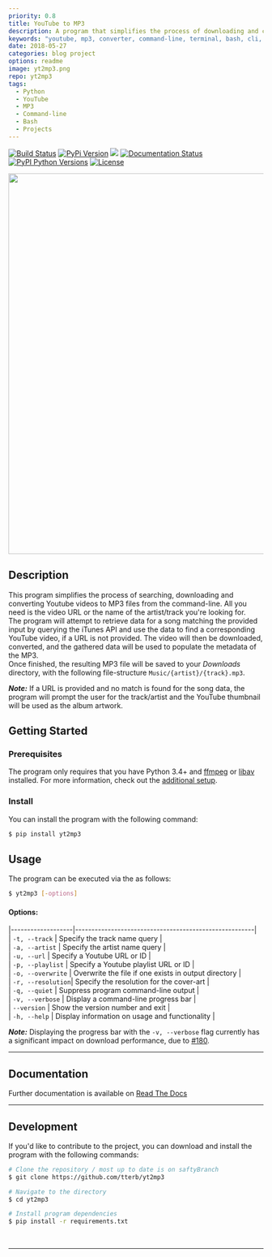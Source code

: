 ```yaml
---
priority: 0.8
title: YouTube to MP3
description: A program that simplifies the process of downloading and converting Youtube videos to MP3 files from the command-line
keywords: "youtube, mp3, converter, command-line, terminal, bash, cli, itunes, python, project, blog, github"
date: 2018-05-27
categories: blog project
options: readme
image: yt2mp3.png
repo: yt2mp3
tags:
  - Python
  - YouTube
  - MP3
  - Command-line
  - Bash
  - Projects
---
```


<p class="badges">
<!-- CI Status -->
  <a href="https://travis-ci.org/tterb/yt2mp3"><img src="https://travis-ci.org/tterb/yt2mp3.svg?branch=master" alt="Build Status"/></a>
  <!--Project version-->
  <a href="https://pypi.python.org/pypi/yt2mp3/"><img src="https://img.shields.io/pypi/v/yt2mp3.svg" alt="PyPi Version"/></a>
  <!-- CodeCov -->
  <a href="https://codecov.io/gh/tterb/yt2mp3"><img src="https://codecov.io/gh/tterb/yt2mp3/branch/master/graph/badge.svg"/></a>
  <!-- Docs Status -->
  <a href='https://yt2mp3.readthedocs.io/en/latest/?badge=latest'><img src='https://readthedocs.org/projects/yt2mp3/badge/?version=latest' alt='Documentation Status'/></a>
  <!-- Python version -->
  <a href="https://pypi.python.org/pypi/yt2mp3/"><img src="https://pypip.in/py_versions/yt2mp3/badge.svg" alt="PyPI Python Versions"/></a>
  <!-- <a href="http://pepy.tech/badge/yt2mp3"><img src="http://pepy.tech/badge/yt2mp3" alt="Downloads"/></a> -->
  <!--License-->
  <a href="https://opensource.org/licenses/MIT"><img src="https://img.shields.io/badge/License-MIT-yellow.svg" alt="License"/></a>
</p>  

<p align="center">
  <img src="https://cdn.rawgit.com/tterb/yt2mp3/d96b8c70/docs/images/terminal.svg" width="750"/>
</p>

## Description  
This program simplifies the process of searching, downloading and converting Youtube videos to MP3 files from the command-line. All you need is the video URL or the name of the artist/track you're looking for.  
The program will attempt to retrieve data for a song matching the provided input by querying the iTunes API and use the data to find a corresponding YouTube video, if a URL is not provided. The video will then be downloaded, converted, and the gathered data will be used to populate the metadata of the MP3.  
Once finished, the resulting MP3 file will be saved to your *Downloads* directory, with the following file-structure `Music/{artist}/{track}.mp3`.  

***Note:*** If a URL is provided and no match is found for the song data, the program will prompt the user for the track/artist and the YouTube thumbnail will be used as the album artwork.  
## Getting Started

### Prerequisites  
The program only requires that you have Python 3.4+ and [ffmpeg](https://www.ffmpeg.org/) or [libav](https://www.libav.org/) installed. For more information, check out the [additional setup](https://yt2mp3.readthedocs.io/en/latest/additional_setup.html).

### Install  
You can install the program with the following command:  
```bash
$ pip install yt2mp3
```

## Usage  
The program can be executed via the as follows:  
```bash
$ yt2mp3 [-options]
```

#### Options:  
 
|-------------------|-------------------------------------------------------|  
| `-t, --track`     | Specify the track name query                          |  
| `-a, --artist`    | Specify the artist name query                         |  
| `-u, --url`       | Specify a Youtube URL or ID                           |  
| `-p, --playlist`  | Specify a Youtube playlist URL or ID                  |  
| `-o, --overwrite` | Overwrite the file if one exists in output directory  |  
| `-r, --resolution`| Specify the resolution for the cover-art              |  
| `-q, --quiet`     | Suppress program command-line output                  |  
| `-v, --verbose`   | Display a command-line progress bar                   |  
| `--version`       | Show the version number and exit                      |  
| `-h, --help`      | Display information on usage and functionality        |  

***Note:*** Displaying the progress bar with the `-v, --verbose` flag currently has a significant impact on download performance, due to [#180](https://github.com/nficano/pytube/issues/180).  

------  

## Documentation  
Further documentation is available on [Read The Docs](https://yt2mp3.readthedocs.io/en/latest/)

------  

## Development  
If you'd like to contribute to the project, you can download and install the program with the following commands:  

```bash
# Clone the repository / most up to date is on saftyBranch
$ git clone https://github.com/tterb/yt2mp3

# Navigate to the directory
$ cd yt2mp3

# Install program dependencies
$ pip install -r requirements.txt
```

<br>  

-----
